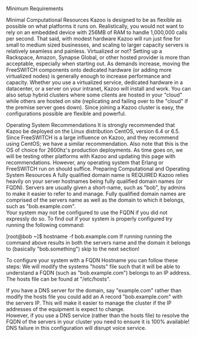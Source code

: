 Minimum Requirements

Minimal Computational Resources
Kazoo is designed to be as flexible as possible on what platforms it runs on. Realistically, you would not want to rely on an embedded device with 256MB of RAM to handle 1,000,000 calls per second. That said, with modest hardware Kazoo will run just fine for small to medium sized businesses, and scaling to larger capacity servers is relatively seamless and painless.
Virtualized or not?
Setting up a Rackspace, Amazon, Synapse Global, or other hosted provider is more than acceptable, especially when starting out. As demands increase, moving the FreeSWITCH components onto dedicated hardware (or adding more virtualized nodes) is generally enough to increase performance and capacity.
Whether you use a virtualized service, dedicated hardware in a datacenter, or a server on your intranet, Kazoo will install and work. You can also setup hybrid clusters where some clients are hosted in your "cloud" while others are hosted on site (replicating and failing over to the "cloud" if the premise server goes down). Since joining a Kazoo cluster is easy, the configurations possible are flexible and powerful.
 
Operating System Recommendations
It is strongly recommended that Kazoo be deployed on the Linux distribution CentOS, version 6.4 or 6.5.  Since FreeSWITCH is a large influence on Kazoo, and they recommend using CentOS; we have a similar recommendation. Also note that this is the OS of choice for 2600hz's production deployments.
As time goes on, we will be testing other platforms with Kazoo and updating this page with recommendations. However, any operating system that Erlang or FreeSWITCH run on should suffice. 
Preparing Computational and Operating System Resources
A fully qualified domain name is REQUIRED
Kazoo relies heavily on your server hostnames being fully qualified domain names (or FQDN).  Servers are usually given a short-name, such as "bob", by admins to make it easier to refer to and manage.  Fully qualified domain names are comprised of the servers name as well as the domain to which it belongs, such as "bob.example.com".  
Your system may not be configured to use the FQDN if you did not expressly do so.  To find out if your system is properly configured try running the following command:
 
[root@bob ~]$ hostname -f
bob.example.com
If running running the command above results in both the servers name and the domain it belongs to (basically "bob.something") skip to the next section!
 
To configure your system with a FQDN Hostname you can follow these steps:
We will modify the systems "hosts" file such that it will be able to understand a FQDN (such as "bob.example.com") belongs to an IP address.  The hosts file can be found at "/etc/hosts".
 
If you have a DNS server for the domain, say "example.com" rather than modify the hosts file you could add an A record "bob.example.com" with the servers IP. This will make it easier to manage the cluster if the IP addresses of the equipment is expect to change.  
However, if you use a DNS service (rather than the hosts file) to resolve the FQDN of the servers in your cluster you need to ensure it is 100% available! DNS failure in this configuration will disrupt voice service.
 
